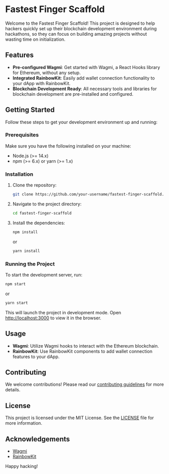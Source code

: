 # Fastest Finger Scaffold

Welcome to the Fastest Finger Scaffold! This project is designed to help hackers quickly set up their blockchain development environment during hackathons, so they can focus on building amazing projects without wasting time on initialization.

## Features

- **Pre-configured Wagmi**: Get started with Wagmi, a React Hooks library for Ethereum, without any setup.
- **Integrated RainbowKit**: Easily add wallet connection functionality to your dApp with RainbowKit.
- **Blockchain Development Ready**: All necessary tools and libraries for blockchain development are pre-installed and configured.

## Getting Started

Follow these steps to get your development environment up and running:

### Prerequisites

Make sure you have the following installed on your machine:

- Node.js (>= 14.x)
- npm (>= 6.x) or yarn (>= 1.x)

### Installation

1. Clone the repository:

    ```sh
    git clone https://github.com/your-username/fastest-finger-scaffold.git
    ```

2. Navigate to the project directory:

    ```sh
    cd fastest-finger-scaffold
    ```

3. Install the dependencies:

    ```sh
    npm install
    ```

    or

    ```sh
    yarn install
    ```

### Running the Project

To start the development server, run:

```sh
npm start
```

or

```sh
yarn start
```

This will launch the project in development mode. Open [http://localhost:3000](http://localhost:3000) to view it in the browser.

## Usage

- **Wagmi**: Utilize Wagmi hooks to interact with the Ethereum blockchain.
- **RainbowKit**: Use RainbowKit components to add wallet connection features to your dApp.

## Contributing

We welcome contributions! Please read our [contributing guidelines](CONTRIBUTING.md) for more details.

## License

This project is licensed under the MIT License. See the [LICENSE](LICENSE) file for more information.

## Acknowledgements

- [Wagmi](https://wagmi.sh)
- [RainbowKit](https://www.rainbowkit.com)

Happy hacking!
